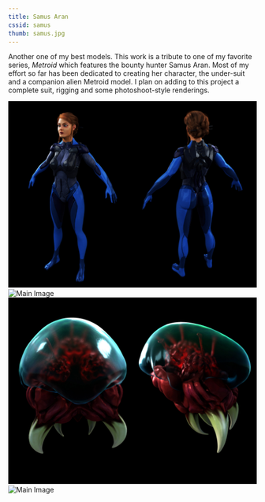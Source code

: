 ```yaml
---
title: Samus Aran
cssid: samus
thumb: samus.jpg
---
```

Another one of my best models. This work is a tribute to one of my favorite series, _Metroid_ which features the bounty hunter Samus Aran. Most of my effort so far has been dedicated to creating her character, the under-suit and a companion alien Metroid model. I plan on adding to this project a complete suit, rigging and some photoshoot-style renderings.

![Main Image](/assets/img/samus.jpg)
![Main Image](/assets/img/closeup.jpg)
![Main Image](/assets/img/metroid.jpg)
![Main Image](/assets/img/samus-wireframe.jpg)
